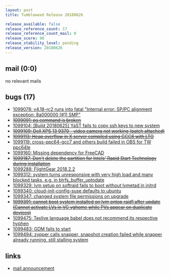 ```yaml
---
layout: post
title: Tumbleweed Release 20180626

release_available: false
release_reference_count: 17
release_reference_count_mail: 0
release_score: 90
release_stability_level: pending
release_version: 20180626
---
```


## mail (0:0)

no relevant mails

## bugs (17)

<!--more-->

- [1099078: v4.18-rc2 runs into fatal "Internal error: SP/PC alignment exception: 8a000000 \[#1\] SMP"](https://bugzilla.opensuse.org/show_bug.cgi?id=1099078)
- ~~[1099091: ps command is broken](https://bugzilla.opensuse.org/show_bug.cgi?id=1099091)~~
- [1099104: \[Build 20180625\] YaST fails to copy ssh keys to new system](https://bugzilla.opensuse.org/show_bug.cgi?id=1099104)
- ~~[1099109: Dell XPS 13 9370 - video camera not working (patch attached)](https://bugzilla.opensuse.org/show_bug.cgi?id=1099109)~~
- ~~[1099113: Heap overflow in X server compiled using GCC8 with LTO](https://bugzilla.opensuse.org/show_bug.cgi?id=1099113)~~
- [1099119: cross-ppc64-gcc7 and others build failed in OBS for TW ppc64le](https://bugzilla.opensuse.org/show_bug.cgi?id=1099119)
- [1099160: Missing dependency for FreeCAD](https://bugzilla.opensuse.org/show_bug.cgi?id=1099160)
- ~~[1099187: Don't delete the partition for Intels' Rapid Start Technology during installation](https://bugzilla.opensuse.org/show_bug.cgi?id=1099187)~~
- [1099288: FlightGear 2018.2.2](https://bugzilla.opensuse.org/show_bug.cgi?id=1099288)
- [1099312: system turns unresponsive with very high load and many blocked tasks, e.g. in btrfs_buffer_uptodate](https://bugzilla.opensuse.org/show_bug.cgi?id=1099312)
- [1099329: lvm setup on softraid fails to boot without lvmetad in initrd](https://bugzilla.opensuse.org/show_bug.cgi?id=1099329)
- [1099340: cloud-init-config-suse defaults to ubuntu](https://bugzilla.opensuse.org/show_bug.cgi?id=1099340)
- [1099347: changed system file permissions on upgrade](https://bugzilla.opensuse.org/show_bug.cgi?id=1099347)
- ~~[1099391: cannot boot system installed on lvm ontop raid1 after update (Cannot activate LVs in VG vghome while PVs appear on duplicate devices)](https://bugzilla.opensuse.org/show_bug.cgi?id=1099391)~~
- [1099475: Texlive language babel does not recommend its respective hyphen](https://bugzilla.opensuse.org/show_bug.cgi?id=1099475)
- [1099483: GDM fails to start](https://bugzilla.opensuse.org/show_bug.cgi?id=1099483)
- [1099494: zypper calls snapper, snapshot creation failed while snapper already running, still stalling system](https://bugzilla.opensuse.org/show_bug.cgi?id=1099494)



## links

- [mail announcement](https://lists.opensuse.org/opensuse-factory/2018-06/msg00349.html)
